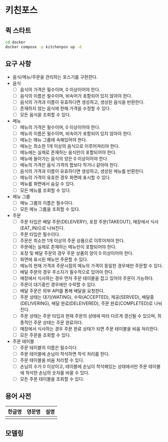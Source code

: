# 키친포스

## 퀵 스타트

```sh
cd docker
docker compose -p kitchenpos up -d
```

## 요구 사항

- 음식/메뉴/주문을 관리하는 포스기를 구현한다. 
- 음식
  - [ ] 음식의 가격은 필수이며, 0 이상이어야 한다.
  - [ ] 음식의 이름은 필수이며, 비속어가 포함되어 있지 않아야 한다.
  - [ ] 음식의 가격과 이름이 유효하다면 생성하고, 생성된 음식을 반환한다.
  - [ ] 존재하지 않는 음식에 한해 가격을 수정할 수 있다.
  - [ ] 모든 음식을 조회할 수 있다.
- 메뉴
  - [ ] 메뉴의 가격은 필수이며, 0 이상이어야 한다.
  - [ ] 메뉴의 이름은 필수이며, 비속어가 포함되어 있지 않아야 한다.
  - [ ] 메뉴는 메뉴 그룹에 속해있어야 한다.
  - [ ] 메뉴는 최소한 1개 이상의 음식으로 이루어져리야 한다.
  - [ ] 메뉴에는 실제로 존재하는 음식만이 포함되어야 한다.
  - [ ] 메뉴에 들어가는 음식의 양은 0 이상이어야 한다.
  - [ ] 메뉴의 가격은 음식 가격의 합보다 작거나 같아야 한다.
  - [ ] 음식의 가격과 이름이 유효하다면 생성하고, 생성된 메뉴를 반환한다.
  - [ ] 메뉴의 가격이 유효한 경우 화면에 표시할 수 있다.
  - [ ] 메뉴를 화면에서 숨길 수 있다.
  - [ ] 모든 메뉴를 조회할 수 있다.
- 메뉴 그룹
  - [ ] 메뉴 그룹의 이름은 필수이다.
  - [ ] 모든 메뉴 그룹을 조회할 수 있다.
- 주문
  - [ ] 주문 타입은 배달 주문(DELEIVERY), 포장 주문(TAKEOUT), 매장에서 식사(EAT_IN)으로 나눠진다.
  - [ ] 주문 타입은 필수이다.
  - [ ] 주문은 최소한 1개 이상의 주문 상품으로 이루어져야 한다.
  - [ ] 주문에는 실제로 존재하는 메뉴만이 포함되어야 한다.
  - [ ] 포장 및 배달 주문의 경우 주문 상품의 양이 0 이상이어야 한다.
  - [ ] 화면에 표시된 메뉴만 주문할 수 있다.
  - [ ] 메뉴의 현재 가격과 주문시점의 메뉴의 가격이 동일한 경우에만 주문할 수 있다.
  - [ ] 배달 주문의 경우 주소지가 필수적으로 있어야 한다.
  - [ ] 매장에서 식사하는 경우 먼저 주문 테이블을 잡고 있어야 주문이 가능하다.
  - [ ] 주문이 대기중인 경우에만 수락할 수 있다.
  - [ ] 배달 주문은 외부 API를 통해 배달을 요청한다.
  - [ ] 주문 상태는 대기(WATING), 수락(ACCEPTED), 제공(SERVED), 배달중(DELIVERING), 배달 완료(DELEIVERED), 주문 완료(COMPLETED)로 나눠진다.
  - [ ] 주문 상태는 주문 타입과 현재 주문의 상태에 따라 다르게 갱신될 수 있으며, 최종적인 주문 상태는 주문 완료이다.
  - [ ] 매장에서 식사하는 경우 주문 완료 상태가 되면 주문 테이블을 비움 처리한다.
  - [ ] 모든 주문을 조회할 수 있다.
- 주문 테이블
  - [ ] 주문 테이블의 이름은 필수이다.
  - [ ] 주문 테이블에 손님이 착석하면 착석 처리를 한다.
  - [ ] 주문 테이블을 비움 처리할 수 있다.
  - [ ] 손님의 수가 0 이상이고, 테이블에 손님이 착석해있는 상태에서만 주문 테이블에 착석한 손님의 숫자를 바꿀 수 있다.
  - [ ] 모든 주문 테이블을 조회할 수 있다.

## 용어 사전

| 한글명 | 영문명 | 설명 |
| --- | --- | --- |
|  |  |  |

## 모델링
